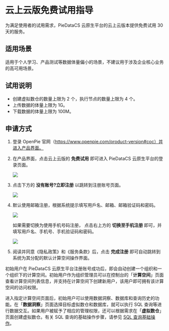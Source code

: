 # 云上云版免费试用指导

为满足使用者的试用需求，PieDataCS 云原生平台的云上云版本提供免费试用 30 天的服务。

## 适用场景

适用于个人学习、产品测试等数据体量偏小的场景，不建议用于涉及企业核心业务的高可用场景。

## 试用说明

* 创建虚拟数仓的数量上限为 2 个，执行节点的数量上限为 4 个。
* 上传数据的体量上限为 1G。
* 下载数据的体量上限为 100M。

## 申请方式

1. 登录 OpenPie 官网（https://www.openpie.com/product-version#coc）并进入产品界面。 
2. 在产品界面，点击云上云版的 **免费试用** 即可进入 PieDataCS 云原生平台的登录页面。
   
    <img src="https://pdb-doc.oss-cn-beijing.aliyuncs.com/coc-pic/v1/go-to-free-trial.png" scope="external" />

3. 点击下方的 **没有账号?立即注册** 以跳转到注册账号页面。
   
    <img src="https://pdb-doc.oss-cn-beijing.aliyuncs.com/coc-pic/v1/sign-up1.png" scope="external" />

4. 默认使用邮箱注册，根据系统提示填写用戶名、邮箱、邮箱验证码和密码。
   
    <img src="https://pdb-doc.oss-cn-beijing.aliyuncs.com/coc-pic/v1/register-an-account.png" scope="external" />

    如果需要切换为使用手机号码注册， 点击右上方的 **切换至手机注册** 即可，并填写用戶名、手机号、手机验证码和密码。

    <img src="https://pdb-doc.oss-cn-beijing.aliyuncs.com/coc-pic/v1/register-an-account-mobile.png" scope="external" />

5. 阅读并同意《隐私政策》和《服务条款》后，点击 **完成注册** 即可自动跳转到系统为其分配的默认计算空间操作界面。

初始用户在 PieDataCS 云原生平台注册账号成功后，即会自动创建一个组织和一个组织下的计算空间。初始用户作为组织管理员可以在控制台的「**计算空间**」页面查看计算空间列表信息，并支持在计算空间下创建新用户，该用户即可拥有该计算空间的访问权限。

进入指定计算空间页面后，初始用户可以使用数据洞察、数据库和查询历史的功能。在「**数据洞察**」页面选择目标虚拟数仓和数据库，就可以执行 SQL 查询等进行数据交互。如果用户被赋予了相应的管理权限，还可以根据需求在「**虚拟数仓**」页面创建虚拟数仓。有关 SQL 查询的基础操作步骤，请参见 [SQL 查询基础操作](20.space-basic-operations.md)。